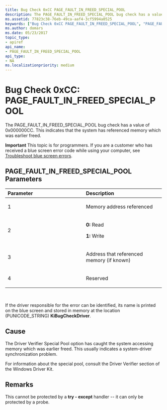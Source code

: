 ```yaml
---
title: Bug Check 0xCC PAGE_FAULT_IN_FREED_SPECIAL_POOL
description: The PAGE_FAULT_IN_FREED_SPECIAL_POOL bug check has a value of 0x000000CC. This indicates that the system has referenced memory which was earlier freed.
ms.assetid: 77823c38-76eb-49ca-aaf4-3cf5994a0525
keywords: ["Bug Check 0xCC PAGE_FAULT_IN_FREED_SPECIAL_POOL", "PAGE_FAULT_IN_FREED_SPECIAL_POOL"]
ms.author: domars
ms.date: 05/23/2017
topic_type:
- apiref
api_name:
- PAGE_FAULT_IN_FREED_SPECIAL_POOL
api_type:
- NA
ms.localizationpriority: medium
---
```


# Bug Check 0xCC: PAGE\_FAULT\_IN\_FREED\_SPECIAL\_POOL


The PAGE\_FAULT\_IN\_FREED\_SPECIAL\_POOL bug check has a value of 0x000000CC. This indicates that the system has referenced memory which was earlier freed.

**Important** This topic is for programmers. If you are a customer who has received a blue screen error code while using your computer, see [Troubleshoot blue screen errors](http://windows.microsoft.com/windows-10/troubleshoot-blue-screen-errors).

## PAGE\_FAULT\_IN\_FREED\_SPECIAL\_POOL Parameters


<table>
<colgroup>
<col width="50%" />
<col width="50%" />
</colgroup>
<thead>
<tr class="header">
<th align="left">Parameter</th>
<th align="left">Description</th>
</tr>
</thead>
<tbody>
<tr class="odd">
<td align="left"><p>1</p></td>
<td align="left"><p>Memory address referenced</p></td>
</tr>
<tr class="even">
<td align="left"><p>2</p></td>
<td align="left"><p><strong>0:</strong> Read</p>
<p><strong>1:</strong> Write</p></td>
</tr>
<tr class="odd">
<td align="left"><p>3</p></td>
<td align="left"><p>Address that referenced memory (if known)</p></td>
</tr>
<tr class="even">
<td align="left"><p>4</p></td>
<td align="left"><p>Reserved</p></td>
</tr>
</tbody>
</table>

 

If the driver responsible for the error can be identified, its name is printed on the blue screen and stored in memory at the location (PUNICODE\_STRING) **KiBugCheckDriver**.

Cause
-----

The Driver Verifier Special Pool option has caught the system accessing memory which was earlier freed. This usually indicates a system-driver synchronization problem.

For information about the special pool, consult the Driver Verifier section of the Windows Driver Kit.

Remarks
-------

This cannot be protected by a **try - except** handler -- it can only be protected by a probe.

 

 




